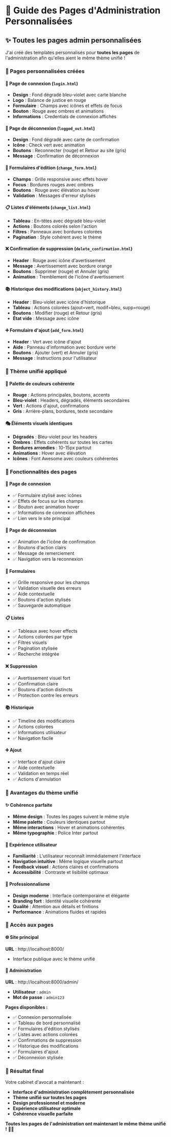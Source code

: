 # 🎨 Guide des Pages d'Administration Personnalisées

## ✨ Toutes les pages admin personnalisées

J'ai créé des templates personnalisés pour **toutes les pages** de l'administration afin qu'elles aient le même thème unifié !

### 🎯 Pages personnalisées créées

#### 🔐 **Page de connexion** (`login.html`)
- **Design** : Fond dégradé bleu-violet avec carte blanche
- **Logo** : Balance de justice en rouge
- **Formulaire** : Champs avec icônes et effets de focus
- **Bouton** : Rouge avec ombres et animations
- **Informations** : Credentials de connexion affichés

#### 🚪 **Page de déconnexion** (`logged_out.html`)
- **Design** : Fond dégradé avec carte de confirmation
- **Icône** : Check vert avec animation
- **Boutons** : Reconnecter (rouge) et Retour au site (gris)
- **Message** : Confirmation de déconnexion

#### 📝 **Formulaires d'édition** (`change_form.html`)
- **Champs** : Grille responsive avec effets hover
- **Focus** : Bordures rouges avec ombres
- **Boutons** : Rouge avec élévation au hover
- **Validation** : Messages d'erreur stylisés

#### 📋 **Listes d'éléments** (`change_list.html`)
- **Tableau** : En-têtes avec dégradé bleu-violet
- **Actions** : Boutons colorés selon l'action
- **Filtres** : Panneaux avec bordures colorées
- **Pagination** : Style cohérent avec le thème

#### ❌ **Confirmation de suppression** (`delete_confirmation.html`)
- **Header** : Rouge avec icône d'avertissement
- **Message** : Avertissement avec bordure orange
- **Boutons** : Supprimer (rouge) et Annuler (gris)
- **Animation** : Tremblement de l'icône d'avertissement

#### 📚 **Historique des modifications** (`object_history.html`)
- **Header** : Bleu-violet avec icône d'historique
- **Tableau** : Actions colorées (ajout=vert, modif=bleu, supp=rouge)
- **Boutons** : Modifier (rouge) et Retour (gris)
- **État vide** : Message avec icône

#### ➕ **Formulaire d'ajout** (`add_form.html`)
- **Header** : Vert avec icône d'ajout
- **Aide** : Panneau d'information avec bordure verte
- **Boutons** : Ajouter (vert) et Annuler (gris)
- **Message** : Instructions pour l'utilisateur

### 🎨 Thème unifié appliqué

#### 🌈 **Palette de couleurs cohérente**
- **Rouge** : Actions principales, boutons, accents
- **Bleu-violet** : Headers, dégradés, éléments secondaires
- **Vert** : Actions d'ajout, confirmations
- **Gris** : Arrière-plans, bordures, texte secondaire

#### 🎭 **Éléments visuels identiques**
- **Dégradés** : Bleu-violet pour les headers
- **Ombres** : Effets cohérents sur toutes les cartes
- **Bordures arrondies** : 10-15px partout
- **Animations** : Hover avec élévation
- **Icônes** : Font Awesome avec couleurs cohérentes

### 🚀 Fonctionnalités des pages

#### 🔐 **Page de connexion**
- ✅ Formulaire stylisé avec icônes
- ✅ Effets de focus sur les champs
- ✅ Bouton avec animation hover
- ✅ Informations de connexion affichées
- ✅ Lien vers le site principal

#### 🚪 **Page de déconnexion**
- ✅ Animation de l'icône de confirmation
- ✅ Boutons d'action clairs
- ✅ Message de remerciement
- ✅ Navigation vers la reconnexion

#### 📝 **Formulaires**
- ✅ Grille responsive pour les champs
- ✅ Validation visuelle des erreurs
- ✅ Aide contextuelle
- ✅ Boutons d'action stylisés
- ✅ Sauvegarde automatique

#### 📋 **Listes**
- ✅ Tableaux avec hover effects
- ✅ Actions colorées par type
- ✅ Filtres visuels
- ✅ Pagination stylisée
- ✅ Recherche intégrée

#### ❌ **Suppression**
- ✅ Avertissement visuel fort
- ✅ Confirmation claire
- ✅ Boutons d'action distincts
- ✅ Protection contre les erreurs

#### 📚 **Historique**
- ✅ Timeline des modifications
- ✅ Actions colorées
- ✅ Informations utilisateur
- ✅ Navigation facile

#### ➕ **Ajout**
- ✅ Interface d'ajout claire
- ✅ Aide contextuelle
- ✅ Validation en temps réel
- ✅ Actions d'annulation

### 🎯 Avantages du thème unifié

#### ✨ **Cohérence parfaite**
- **Même design** : Toutes les pages suivent le même style
- **Même palette** : Couleurs identiques partout
- **Même interactions** : Hover et animations cohérentes
- **Même typographie** : Police Inter partout

#### 🚀 **Expérience utilisateur**
- **Familiarité** : L'utilisateur reconnaît immédiatement l'interface
- **Navigation intuitive** : Même logique visuelle partout
- **Feedback visuel** : Actions claires et confirmations
- **Accessibilité** : Contraste et lisibilité optimaux

#### 🎨 **Professionnalisme**
- **Design moderne** : Interface contemporaine et élégante
- **Branding fort** : Identité visuelle cohérente
- **Qualité** : Attention aux détails et finitions
- **Performance** : Animations fluides et rapides

### 🚀 Accès aux pages

#### 🌐 **Site principal**
**URL** : http://localhost:8000/
- Interface publique avec le thème unifié

#### 🎨 **Administration**
**URL** : http://localhost:8000/admin/
- **Utilisateur** : `admin`
- **Mot de passe** : `admin123`

**Pages disponibles :**
- ✅ Connexion personnalisée
- ✅ Tableau de bord personnalisé
- ✅ Formulaires d'édition stylisés
- ✅ Listes avec actions colorées
- ✅ Confirmations de suppression
- ✅ Historique des modifications
- ✅ Formulaires d'ajout
- ✅ Déconnexion stylisée

### 🎯 Résultat final

Votre cabinet d'avocat a maintenant :
- **Interface d'administration complètement personnalisée**
- **Thème unifié sur toutes les pages**
- **Design professionnel et moderne**
- **Expérience utilisateur optimale**
- **Cohérence visuelle parfaite**

**Toutes les pages de l'administration ont maintenant le même thème unifié !** 🎨✨

